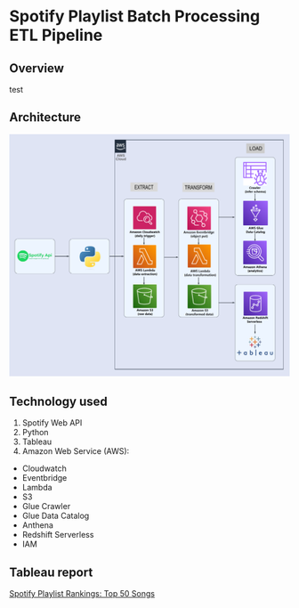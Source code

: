 # Spotify Playlist Batch Processing ETL Pipeline

## Overview
test

## Architecture
<img src="Spotify-Architecture.png">

## Technology used
1. Spotify Web API
2. Python
3. Tableau
4. Amazon Web Service (AWS):
- Cloudwatch
- Eventbridge
- Lambda
- S3
- Glue Crawler
- Glue Data Catalog
- Anthena
- Redshift Serverless
- IAM



## Tableau report
[Spotify Playlist Rankings: Top 50 Songs](https://public.tableau.com/app/profile/stanley.goh/viz/Spotify_Workbook_17004225392950/Dashboard1)


